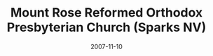 ---
date: &id001 2007-11-10
end_date: null
location:
  address: 155 Glendale Ave, Ste. 14
  city: Sparks
  state: NV
minister:
- end: 2007-11-10
  name: Andrew Preston
  start: 2005-01-01
  type: Organizing Pastor
- end: null
  name: Andrew Preston
  start: 2007-11-10
  type: pastor
ministers:
- Andrew Preston
- Andrew Preston
name: Mount Rose Reformed Orthodox Presbyterian Church
names:
- end: 2007-11-10
  name: Mount Rose Reformed Orthodox Presbyterian Chapel
  start: 2005-01-01
- end: null
  name: Mount Rose Reformed Orthodox Presbyterian Church
  start: 2007-11-10
origination_date: *id001
raw_data: "NV    Sparks\n\nMount Rose Reformed Orthodox Presbyterian Chapel  (2005\u2013\
  November 10, 2007)\nMount Rose Reformed Orthodox Presbyterian Church (November 10,\
  \ 2007\u2013 )\n155 Glendale Ave, Ste. 14\nOrg. Pastor: Andrew Preston, 2005\u2013\
  7\nPastor: Andrew Preston, 2007\u2013"
received_from: null
states:
- NV
status:
  active: true
  end_date: null
  reason: null
  received_from: null
  withdrawal_to: null
title: Mount Rose Reformed Orthodox Presbyterian Church (Sparks NV)

---
